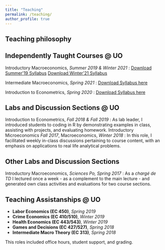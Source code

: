 ```yaml
---
title: "Teaching"
permalink: /teaching/
author_profile: true
---
```


## Teaching philosophy



## Independently Taught Courses @ UO

Introductory Macroeconomics, *Summer 2019 & Winter 2021*
:   [Download Summer'19 Syllabus](http://youssefaitb.github.io/files/Syllabus_S19.pdf)
    [Download Winter'21 Syllabus](http://youssefaitb.github.io/files/Syllabus_W21.pdf)

Intermediate Macroeconomics, *Spring 2021*
:   [Download Syllabus here](http://youssefaitb.github.io/files/Syllabus_S21.pdf)

Introduction to Econometrics, *Spring 2020*
:   [Download Syllabus here](http://youssefaitb.github.io/files/Syllabus_S20.pdf)

## Labs and Discussion Sections @ UO

Introduction to Econometrics, *Fall 2018 & Fall 2019*
:   As lab leader, I introduced students to coding in R by demonstrating examples in class, assisting with projects, and evaluating homework. 
Introductory Microeconomics *Fall 2017*, Macroeconomics, *Winter 2018*
:   In this role, I facilitated weekly in-class discussions pertaining to course content, with an emphasis on applications to real life analytical problems. 

## Other Labs and Discussion Sections

Introductory Macroeconomics, *Sciences Po, Spring 2017*
:   As a *chargé de TD* I lectured once a week - as a complement to the main lecture - and generated own class activities and evaluations for two course sections.  


## Teaching Assistanships @ UO 

  * **Labor Economics (EC 450)**, *Spring 2019*
  * **Crime Economics (EC 410/510)**, *Winter 2019*
  * **Health Economics (EC 443/543)**, *Winter 2019* 
  * **Games and Decisions (EC 427/527)**, *Spring 2018*
  * **Intermediate Macro Theory (EC 313)**, *Spring 2018*
  
This roles included office hours, student support, and grading. 

